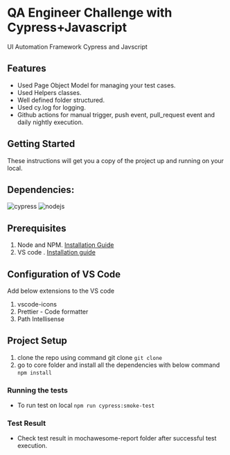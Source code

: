 # QA Engineer Challenge with Cypress+Javascript

UI Automation Framework Cypress and Javscript
## Features
- Used Page Object Model for managing your test cases.
- Used Helpers classes.
- Well defined folder structured.
- Used cy.log for logging.
- Github actions for manual trigger, push event, pull_request event and daily nightly execution.

## Getting Started
These instructions will get you a copy of the project up and running on your local.

## Dependencies:
![cypress](https://img.shields.io/badge/cypress-v9.7.0-green) ![nodejs](<https://img.shields.io/badge/nodejs%20(LTS)-%20v16.14.2-green>)

## Prerequisites
1. Node and NPM. [Installation Guide](https://nodejs.org/en/download/)
2. VS code . [Installation guide](https://code.visualstudio.com/)

## Configuration of VS Code
Add below extensions to the VS code
1. vscode-icons
2. Prettier - Code formatter
3. Path Intellisense

## Project Setup
1. clone the repo using command git clone `git clone`
2. go to core folder and install all the dependencies with below command `npm install`

### Running the tests
- To run test on local `npm run cypress:smoke-test`

### Test Result
- Check test result in mochawesome-report folder after successful test execution.
